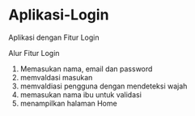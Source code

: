 # Aplikasi-Login
Aplikasi dengan Fitur Login

Alur Fitur Login
1. Memasukan nama, email dan password
2. memvaldasi masukan 
3. memvaldiasi pengguna dengan mendeteksi wajah
4. memasukan nama ibu untuk validasi
5. menampilkan halaman Home
